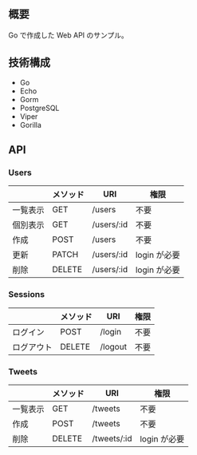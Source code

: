 ## 概要
Go で作成した Web API のサンプル。

## 技術構成
- Go
- Echo
- Gorm
- PostgreSQL
- Viper
- Gorilla

## API
### Users
|      | メソッド | URI | 権限 |
| ---- | ---- | ---- | ---- |
| 一覧表示 | GET | /users | 不要 |
| 個別表示 | GET | /users/:id | 不要 |
| 作成 | POST | /users | 不要 |
| 更新 | PATCH | /users/:id | login が必要 |
| 削除 | DELETE | /users/:id | login が必要 |

### Sessions
|      | メソッド | URI | 権限 |
| ---- | ---- | ---- | ---- |
| ログイン | POST | /login | 不要 |
| ログアウト | DELETE | /logout | 不要 |

### Tweets
|      | メソッド | URI | 権限 |
| ---- | ---- | ---- | ---- |
| 一覧表示 | GET | /tweets | 不要 |
| 作成 | POST | /tweets | 不要 |
| 削除 | DELETE | /tweets/:id | login が必要 |

